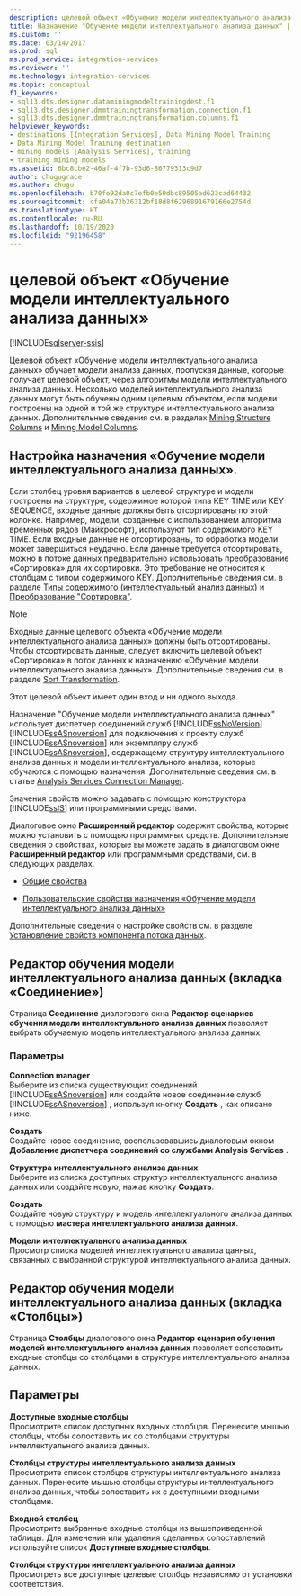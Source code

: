 ```yaml
---
description: целевой объект «Обучение модели интеллектуального анализа данных»
title: Назначение "Обучение модели интеллектуального анализа данных" | Документы Майкрософт
ms.custom: ''
ms.date: 03/14/2017
ms.prod: sql
ms.prod_service: integration-services
ms.reviewer: ''
ms.technology: integration-services
ms.topic: conceptual
f1_keywords:
- sql13.dts.designer.dataminingmodeltrainingdest.f1
- sql13.dts.designer.dmmtrainingtransformation.connection.f1
- sql13.dts.designer.dmmtrainingtransformation.columns.f1
helpviewer_keywords:
- destinations [Integration Services], Data Mining Model Training
- Data Mining Model Training destination
- mining models [Analysis Services], training
- training mining models
ms.assetid: 6bc8cbe2-46af-4f7b-93d6-86779313c9d7
author: chugugrace
ms.author: chugu
ms.openlocfilehash: b70fe92da0c7efb0e59dbc89505ad623cad64432
ms.sourcegitcommit: cfa04a73b26312bf18d8f6296891679166e2754d
ms.translationtype: HT
ms.contentlocale: ru-RU
ms.lasthandoff: 10/19/2020
ms.locfileid: "92196458"
---
```

# <a name="data-mining-model-training-destination"></a>целевой объект «Обучение модели интеллектуального анализа данных»

[!INCLUDE[sqlserver-ssis](../../includes/applies-to-version/sqlserver-ssis.md)]


  Целевой объект «Обучение модели интеллектуального анализа данных» обучает модели анализа данных, пропуская данные, которые получает целевой объект, через алгоритмы модели интеллектуального анализа данных. Несколько моделей интеллектуального анализа данных могут быть обучены одним целевым объектом, если модели построены на одной и той же структуре интеллектуального анализа данных. Дополнительные сведения см. в разделах [Mining Structure Columns](/analysis-services/data-mining/mining-structure-columns) и [Mining Model Columns](/analysis-services/data-mining/mining-model-columns).  
  
## <a name="configuration-of-the-data-mining-model-training-destination"></a>Настройка назначения «Обучение модели интеллектуального анализа данных».  
 Если столбец уровня вариантов в целевой структуре и модели построены на структуре, содержимое которой типа KEY TIME или KEY SEQUENCE, входные данные должны быть отсортированы по этой колонке. Например, модели, созданные с использованием алгоритма временных рядов (Майкрософт), используют тип содержимого KEY TIME. Если входные данные не отсортированы, то обработка модели может завершиться неудачно. Если данные требуется отсортировать, можно в потоке данных предварительно использовать преобразование «Сортировка» для их сортировки. Это требование не относится к столбцам с типом содержимого KEY. Дополнительные сведения см. в разделе [Типы содержимого (интеллектуальный анализ данных)](/analysis-services/data-mining/content-types-data-mining) и [Преобразование "Сортировка"](../../integration-services/data-flow/transformations/sort-transformation.md).  
  
> [!NOTE]  
>  Входные данные целевого объекта «Обучение модели интеллектуального анализа данных» должны быть отсортированы. Чтобы отсортировать данные, следует включить целевой объект «Сортировка» в поток данных к назначению «Обучение модели интеллектуального анализа данных». Дополнительные сведения см. в разделе [Sort Transformation](../../integration-services/data-flow/transformations/sort-transformation.md).  
  
 Этот целевой объект имеет один вход и ни одного выхода.  
  
 Назначение "Обучение модели интеллектуального анализа данных" использует диспетчер соединений служб [!INCLUDE[ssNoVersion](../../includes/ssnoversion-md.md)] [!INCLUDE[ssASnoversion](../../includes/ssasnoversion-md.md)] для подключения к проекту служб [!INCLUDE[ssASnoversion](../../includes/ssasnoversion-md.md)] или экземпляру служб [!INCLUDE[ssASnoversion](../../includes/ssasnoversion-md.md)], содержащему структуру интеллектуального анализа данных и модели интеллектуального анализа, которые обучаются с помощью назначения. Дополнительные сведения см. в статье [Analysis Services Connection Manager](../../integration-services/connection-manager/analysis-services-connection-manager.md).  
  
 Значения свойств можно задавать с помощью конструктора [!INCLUDE[ssIS](../../includes/ssis-md.md)] или программными средствами.  
  
 Диалоговое окно **Расширенный редактор** содержит свойства, которые можно установить с помощью программных средств. Дополнительные сведения о свойствах, которые вы можете задать в диалоговом окне **Расширенный редактор** или программными средствами, см. в следующих разделах.  
  
-   [Общие свойства](./set-the-properties-of-a-data-flow-component.md)  
  
-   [Пользовательские свойства назначения «Обучение модели интеллектуального анализа данных»](../../integration-services/data-flow/data-mining-model-training-destination-custom-properties.md)  
  
 Дополнительные сведения о настройке свойств см. в разделе [Установление свойств компонента потока данных](../../integration-services/data-flow/set-the-properties-of-a-data-flow-component.md).  
  
## <a name="data-mining-model-training-editor-connection-tab"></a>Редактор обучения модели интеллектуального анализа данных (вкладка «Соединение»)
  Страница **Соединение** диалогового окна **Редактор сценариев обучения модели интеллектуального анализа данных** позволяет выбрать обучаемую модель интеллектуального анализа данных.  
  
### <a name="options"></a>Параметры  
 **Connection manager**  
 Выберите из списка существующих соединений [!INCLUDE[ssASnoversion](../../includes/ssasnoversion-md.md)] или создайте новое соединение служб [!INCLUDE[ssASnoversion](../../includes/ssasnoversion-md.md)] , используя кнопку **Создать** , как описано ниже.  
  
 **Создать**  
 Создайте новое соединение, воспользовавшись диалоговым окном **Добавление диспетчера соединений со службами Analysis Services** .  
  
 **Структура интеллектуального анализа данных**  
 Выберите из списка доступных структур интеллектуального анализа данных или создайте новую, нажав кнопку **Создать**.  
  
 **Создать**  
 Создайте новую структуру и модель интеллектуального анализа данных с помощью **мастера интеллектуального анализа данных**.  
  
 **Модели интеллектуального анализа данных**  
 Просмотр списка моделей интеллектуального анализа данных, связанных с выбранной структурой интеллектуального анализа данных.  
  
## <a name="data-mining-model-training-editor-columns-tab"></a>Редактор обучения модели интеллектуального анализа данных (вкладка «Столбцы»)
  Страница **Столбцы** диалогового окна **Редактор сценария обучения моделей интеллектуального анализа данных** позволяет сопоставить входные столбцы со столбцами в структуре интеллектуального анализа данных.  
  
## <a name="options"></a>Параметры  
 **Доступные входные столбцы**  
 Просмотрите список доступных входных столбцов. Перенесите мышью столбцы, чтобы сопоставить их со столбцами структуры интеллектуального анализа данных.  
  
 **Столбцы структуры интеллектуального анализа данных**  
 Просмотрите список столбцов структуры интеллектуального анализа данных. Перенесите мышью столбцы структуры интеллектуального анализа данных, чтобы сопоставить их с доступными входными столбцами.  
  
 **Входной столбец**  
 Просмотрите выбранные входные столбцы из вышеприведенной таблицы. Для изменения или удаления сделанных сопоставлений используйте список **Доступные входные столбцы**.  
  
 **Столбцы структуры интеллектуального анализа данных**  
 Просмотреть все доступные целевые столбцы независимо от установки соответствия.  
